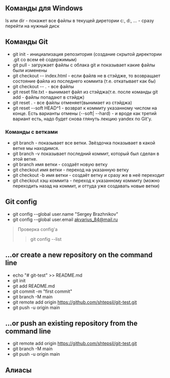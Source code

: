 ## Команды для Windows
ls или dir - покажет все файлы в текущей диретории
c:, d:, ... - сразу перейти на нужный диск

## Команды Git
- git init - инициализация репозитория (создание скрытой директории .git со всем её содержимым)
- git pull - загружает файлы с облака git и показывает какие файлы были изменены
- git checkout -- index.html - если файлв не в стэйдже, то возвращает состояние файла из последнего коммита (т.е. откатывает как бы)
- git checkout -- . - все файлы
- git reset file.txt - вынимает файл из стэйджа(т.е. после команды git add - файлы попадают в стэйдж)
- git reset . - все файлы отменяет(вынимает из стэйджа)
- git reset --soft HEAD^1 - возврат к коммиту указанному числом на конце. Есть варианты отмены (--soft| --hard) - и вроде как третий вариант есть, надо будет снова глянуть лекцию yandex по Git'у.

### Команды с ветками
- git branch - показывает все ветки. Звёздочка показывает в какой ветке мы находимся.
- git branch -v показывает последний коммит, который был сделан в этой ветке.
- git branch имя ветки - создаёт новую ветку
- git checkout имя ветки - переход на указанную ветку
- git checkout -b имя ветки - создаёт ветку и сразу же в неё переходит
- git checkout хэш коммита - переход к указанному коммиту (можно переходить назад на коммит, и оттуда уже создавать новые ветки)


## Git config
- git config --global user.name "Sergey Brazhnikov"
- git config --global user.email akvarius_84@mail.ru
> Проверка config'a
> > git config --list

## …or create a new repository on the command line
- echo "# git-test" >> README.md
- git init
- git add README.md
- git commit -m "first commit"
- git branch -M main
- git remote add origin https://github.com/shtepsil/git-test.git
- git push -u origin main

## …or push an existing repository from the command line
- git remote add origin https://github.com/shtepsil/git-test.git
- git branch -M main
- git push -u origin main

## Алиасы
